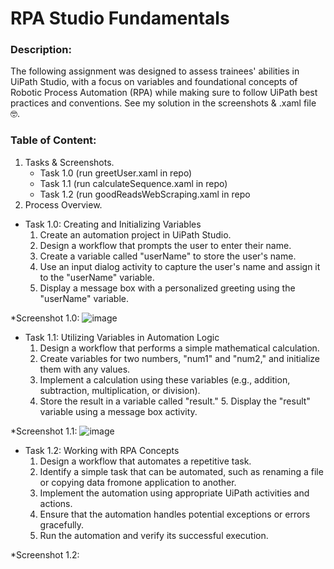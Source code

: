 # RPA Studio Fundamentals

### Description:
The following assignment was designed to assess trainees' abilities in UiPath Studio, with a focus on variables and foundational concepts of Robotic Process Automation (RPA) while making sure to follow UiPath best practices and conventions. See my solution in the screenshots & .xaml file 🤓.


### Table of Content:
1. Tasks & Screenshots.
   * Task 1.0 (run greetUser.xaml in repo)
   * Task 1.1 (run calculateSequence.xaml in repo)
   * Task 1.2 (run goodReadsWebScraping.xaml in repo
2. Process Overview.



* Task 1.0: Creating and Initializing Variables
  1. Create an automation project in UiPath Studio. 
  2. Design a workflow that prompts the user to enter their name. 
  3. Create a variable called "userName" to store the user's name. 
  4. Use an input dialog activity to capture the user's name and assign it to the "userName" variable. 
  5. Display a message box with a personalized greeting using the "userName" variable.
  
  
*Screenshot 1.0:
![image](https://github.com/4th-IR-Ghana/oreoAssignment1/assets/45500876/3bf248a5-b78b-4c47-8db4-ee74957bf6b0)

  
  
* Task 1.1: Utilizing Variables in Automation Logic 
  1. Design a workflow that performs a simple mathematical calculation. 
  2. Create variables for two numbers, "num1" and "num2," and initialize them with any values. 
  3. Implement a calculation using these variables (e.g., addition, subtraction, multiplication, or division). 
  4. Store the result in a variable called "result." 5. Display the "result" variable using a message box activity.
  

*Screenshot 1.1:
![image](https://github.com/4th-IR-Ghana/oreoAssignment1/assets/45500876/d173e8b9-2a59-4ee8-af99-4ceb24600300)



* Task 1.2: Working with RPA Concepts 
  1. Design a workflow that automates a repetitive task. 
  2. Identify a simple task that can be automated, such as renaming a file or copying data fromone application to another. 
  3. Implement the automation using appropriate UiPath activities and actions. 
  4. Ensure that the automation handles potential exceptions or errors gracefully. 
  5. Run the automation and verify its successful execution.

*Screenshot 1.2:
